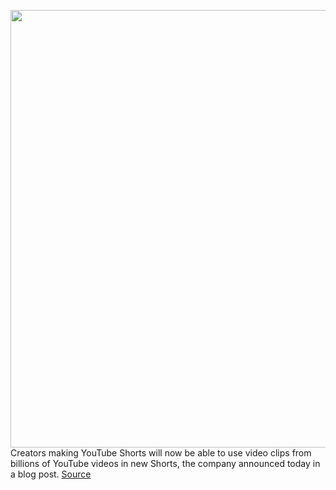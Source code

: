<img src='https://cdn.vox-cdn.com/thumbor/NeefJ-WNv8HZLT9VJVxhoNq9gng=/0x0:2040x1360/1200x800/filters:focal(857x517:1183x843)/cdn.vox-cdn.com/uploads/chorus_image/image/70749193/acastro_180322_1777_youtube_0001.0.jpg' width='700px' /><br/>
Creators making YouTube Shorts will now be able to use video clips from billions of YouTube videos in new Shorts, the company announced today in a blog post.
<a href='https://www.theverge.com/2022/4/14/23024230/youtube-shorts-video-sampling-remixing'> Source <a/>